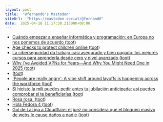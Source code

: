 ```yaml
---
layout: post
title:  "@fernand0's Mastodon"
siteUrl:  "https://mastodon.social/@fernand0"
date:  2025-04-18 11:17:38.215000+00:00
---
```

*  [Cuándo empezar a enseñar informática y programación: en Europa no nos ponemos de acuerdo ](https://www.genbeta.com/a-fondo/cuando-empezar-a-ensenar-informatica-programacion-europa-no-nos-ponemos-acuerd) ([toot](https://mastodon.social/@fernand0/114358685415085722))
*  [Age checks to protect children online ](https://www.ofcom.org.uk/online-safety/protecting-children/age-checks-to-protect-children-online) ([toot](https://mastodon.social/@fernand0/114358526859976384))
*  [La ciberseguridad da trabajo casi asegurado y bien pagado: los mejores cursos para aprenderla desde cero y nivel avanzado ](https://www.genbeta.com/a-fondo/mejores-cursos-para-aprender-ciberseguridad-conseguir-trabajos-sueldos-elevado) ([toot](https://mastodon.social/@fernand0/114358179003047684))
*  [Why I’ve Avoided VPNs for Years—And Why You Might Need One in 2025 ](https://darkmarc.substack.com/p/why-ive-avoided-vpns-for-yearsan) ([toot](https://mastodon.social/@fernand0/114357976546022641))
*  [ ](https://nixnet.social/users/sl1200) ([toot](https://mastodon.social/@fernand0/114357410781468939))
*  ['People are really angry': A vibe shift around layoffs is happening across the workforce ](https://www.cnbc.com/2025/03/16/a-vibe-shift-around-layoffs-is-happening-across-the-workforce.htm) ([toot](https://mastodon.social/@fernand0/114356430014543420))
*  [Si hiciste la mili puedes pedir antes tu jubilación anticipada: así puedes comprobar si te beneficiarías ](https://www.genbeta.com/actualidad/hiciste-mili-puedes-pedir-antes-tu-jubilacion-anticipada-asi-puedes-comprobar-te-beneficiaria) ([toot](https://mastodon.social/@fernand0/114354524485729158))
*  [Rosa rosa. ](https://avecesunafoto.wordpress.com/2025/04/16/rosa-rosa) ([toot](https://mastodon.social/@fernand0/114354499684573777))
*  [Hola Fedora 4 ](https://mastodon.social/@fernand0/114354326540644638) ([toot](https://mastodon.social/@fernand0/114354326540644638))
*  [Gol de LaLiga a Cloudflare: el juez no considera que el bloqueo masivo de webs le cause daños a nadie ](https://www.genbeta.com/actualidad/gol-laliga-a-cloudflare-juez-no-considera-que-bloqueo-masivo-webs-le-cause-danos-a-nadi) ([toot](https://mastodon.social/@fernand0/114354259193970696))
